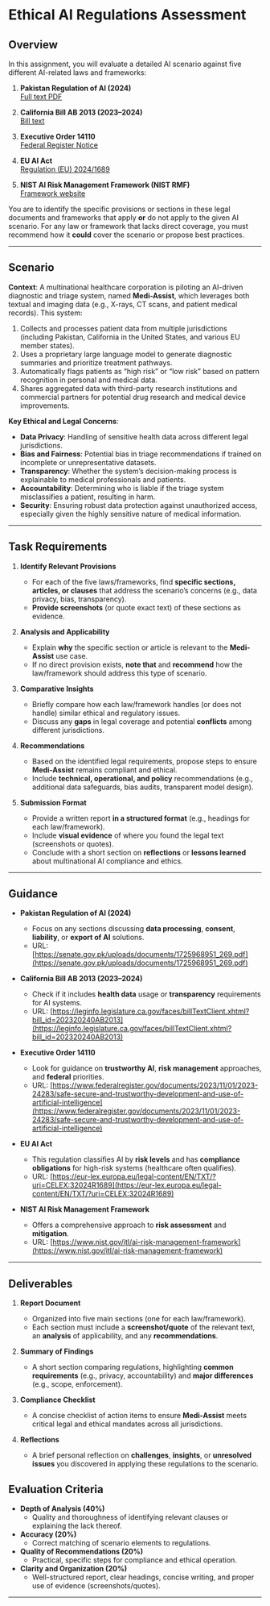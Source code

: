 # Ethical AI Regulations Assessment

## Overview

In this assignment, you will evaluate a detailed AI scenario against five different AI-related laws and frameworks:

1. **Pakistan Regulation of AI (2024)**  
   [Full text PDF](https://senate.gov.pk/uploads/documents/1725968951_269.pdf)

2. **California Bill AB 2013 (2023–2024)**  
   [Bill text](https://leginfo.legislature.ca.gov/faces/billTextClient.xhtml?bill_id=202320240AB2013)

3. **Executive Order 14110**  
   [Federal Register Notice](https://www.federalregister.gov/documents/2023/11/01/2023-24283/safe-secure-and-trustworthy-development-and-use-of-artificial-intelligence)

4. **EU AI Act**  
   [Regulation (EU) 2024/1689](https://eur-lex.europa.eu/legal-content/EN/TXT/?uri=CELEX:32024R1689)

5. **NIST AI Risk Management Framework (NIST RMF)**  
   [Framework website](https://www.nist.gov/itl/ai-risk-management-framework)

You are to identify the specific provisions or sections in these legal documents and frameworks that apply **or** do not apply to the given AI scenario. For any law or framework that lacks direct coverage, you must recommend how it **could** cover the scenario or propose best practices.

---

## **Scenario**

**Context**: A multinational healthcare corporation is piloting an AI-driven diagnostic and triage system, named **Medi-Assist**, which leverages both textual and imaging data (e.g., X-rays, CT scans, and patient medical records). This system:

1. Collects and processes patient data from multiple jurisdictions (including Pakistan, California in the United States, and various EU member states).  
2. Uses a proprietary large language model to generate diagnostic summaries and prioritize treatment pathways.  
3. Automatically flags patients as “high risk” or “low risk” based on pattern recognition in personal and medical data.  
4. Shares aggregated data with third-party research institutions and commercial partners for potential drug research and medical device improvements.

**Key Ethical and Legal Concerns**:
- **Data Privacy**: Handling of sensitive health data across different legal jurisdictions.  
- **Bias and Fairness**: Potential bias in triage recommendations if trained on incomplete or unrepresentative datasets.  
- **Transparency**: Whether the system’s decision-making process is explainable to medical professionals and patients.  
- **Accountability**: Determining who is liable if the triage system misclassifies a patient, resulting in harm.  
- **Security**: Ensuring robust data protection against unauthorized access, especially given the highly sensitive nature of medical information.  

---

## **Task Requirements**

1. **Identify Relevant Provisions**  
   - For each of the five laws/frameworks, find **specific sections, articles, or clauses** that address the scenario’s concerns (e.g., data privacy, bias, transparency).  
   - **Provide screenshots** (or quote exact text) of these sections as evidence.

2. **Analysis and Applicability**  
   - Explain **why** the specific section or article is relevant to the **Medi-Assist** use case.  
   - If no direct provision exists, **note that** and **recommend** how the law/framework should address this type of scenario.

3. **Comparative Insights**  
   - Briefly compare how each law/framework handles (or does not handle) similar ethical and regulatory issues.  
   - Discuss any **gaps** in legal coverage and potential **conflicts** among different jurisdictions.

4. **Recommendations**  
   - Based on the identified legal requirements, propose steps to ensure **Medi-Assist** remains compliant and ethical.  
   - Include **technical, operational, and policy** recommendations (e.g., additional data safeguards, bias audits, transparent model design).

5. **Submission Format**  
   - Provide a written report **in a structured format** (e.g., headings for each law/framework).  
   - Include **visual evidence** of where you found the legal text (screenshots or quotes).  
   - Conclude with a short section on **reflections** or **lessons learned** about multinational AI compliance and ethics.

---

## **Guidance**

- **Pakistan Regulation of AI (2024)**  
  - Focus on any sections discussing **data processing**, **consent**, **liability**, or **export of AI** solutions.  
  - URL: [https://senate.gov.pk/uploads/documents/1725968951_269.pdf](https://senate.gov.pk/uploads/documents/1725968951_269.pdf)

- **California Bill AB 2013 (2023–2024)**  
  - Check if it includes **health data** usage or **transparency** requirements for AI systems.  
  - URL: [https://leginfo.legislature.ca.gov/faces/billTextClient.xhtml?bill_id=202320240AB2013](https://leginfo.legislature.ca.gov/faces/billTextClient.xhtml?bill_id=202320240AB2013)

- **Executive Order 14110**  
  - Look for guidance on **trustworthy AI**, **risk management** approaches, and **federal** priorities.  
  - URL: [https://www.federalregister.gov/documents/2023/11/01/2023-24283/safe-secure-and-trustworthy-development-and-use-of-artificial-intelligence](https://www.federalregister.gov/documents/2023/11/01/2023-24283/safe-secure-and-trustworthy-development-and-use-of-artificial-intelligence)

- **EU AI Act**  
  - This regulation classifies AI by **risk levels** and has **compliance obligations** for high-risk systems (healthcare often qualifies).  
  - URL: [https://eur-lex.europa.eu/legal-content/EN/TXT/?uri=CELEX:32024R1689](https://eur-lex.europa.eu/legal-content/EN/TXT/?uri=CELEX:32024R1689)

- **NIST AI Risk Management Framework**  
  - Offers a comprehensive approach to **risk assessment** and **mitigation**.  
  - URL: [https://www.nist.gov/itl/ai-risk-management-framework](https://www.nist.gov/itl/ai-risk-management-framework)

---

## **Deliverables**

1. **Report Document**  
   - Organized into five main sections (one for each law/framework).  
   - Each section must include a **screenshot/quote** of the relevant text, an **analysis** of applicability, and any **recommendations**.

2. **Summary of Findings**  
   - A short section comparing regulations, highlighting **common requirements** (e.g., privacy, accountability) and **major differences** (e.g., scope, enforcement).

3. **Compliance Checklist**  
   - A concise checklist of action items to ensure **Medi-Assist** meets critical legal and ethical mandates across all jurisdictions.

4. **Reflections**  
   - A brief personal reflection on **challenges**, **insights**, or **unresolved issues** you discovered in applying these regulations to the scenario.


## **Evaluation Criteria**

- **Depth of Analysis (40%)**  
  - Quality and thoroughness of identifying relevant clauses or explaining the lack thereof.  
- **Accuracy (20%)**  
  - Correct matching of scenario elements to regulations.  
- **Quality of Recommendations (20%)**  
  - Practical, specific steps for compliance and ethical operation.  
- **Clarity and Organization (20%)**  
  - Well-structured report, clear headings, concise writing, and proper use of evidence (screenshots/quotes).

---


